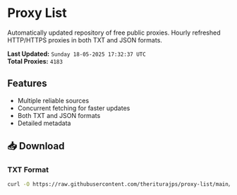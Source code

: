 # Proxy List

Automatically updated repository of free public proxies. Hourly refreshed HTTP/HTTPS proxies in both TXT and JSON formats.

**Last Updated:** `Sunday 18-05-2025 17:32:37 UTC`  
**Total Proxies:** `4183`

## Features
- Multiple reliable sources
- Concurrent fetching for faster updates
- Both TXT and JSON formats
- Detailed metadata

## 📥 Download

### TXT Format
```bash
curl -O https://raw.githubusercontent.com/theriturajps/proxy-list/main/proxies.txt
